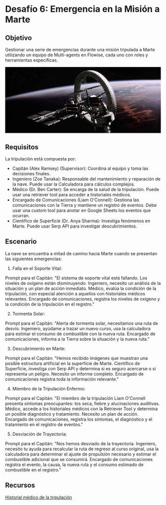 # Desafío 6: Emergencia en la Misión a Marte

## Objetivo

Gestionar una serie de emergencias durante una misión tripulada a Marte utilizando un equipo de Multi-agents en Flowise, cada uno con roles y herramientas específicas.

![Misión](../../../.gitbook/assets/partes/parte8/mision.jpg)

## Requisitos

La tripulación está compuesta por:


- Capitán (Alex Ramsey) (Supervisor): Coordina al equipo y toma las decisiones finales.
- Ingeniero (Zoe Tanaka): Responsable del mantenimiento y reparación de la nave. Puede usar la Calculadora para cálculos complejos.
- Médico (Dr. Ben Carter): Se encarga de la salud de la tripulación. Puede usar una retriever tool para acceder a historiales médicos.
- Encargado de Comunicaciones (Liam O'Connell): Gestiona las comunicaciones con la Tierra y mantiene un registro de eventos. Debe usar una custom tool para anotar en Google Sheets los eventos que ocurran.
- Científico de Superficie (Dr. Anya Sharma): Investiga fenómenos en Marte. Puede usar Serp API para investigar descubrimientos.

## Escenario

La nave se encuentra a mitad de camino hacia Marte cuando se presentan las siguientes emergencias:

1. Falla en el Soporte Vital:

Prompt para el Capitán: "El sistema de soporte vital está fallando. Los niveles de oxígeno están disminuyendo. Ingeniero, necesito un análisis de la situación y un plan de acción inmediato. Médico, evalúa la condición de la tripulación, con especial atención a aquellos con historiales médicos relevantes. Encargado de comunicaciones, registra los niveles de oxígeno y la condición de la tripulación en el registro."

2. Tormenta Solar:

Prompt para el Capitán: "Alerta de tormenta solar, necesitamos una ruta de desvío. Ingeniero, ayúdame a trazar un nuevo curso, usa la calculadora para estimar el consumo de combustible con la nueva ruta. Encargado de comunicaciones, informa a la Tierra sobre la situación y la nueva ruta."

3. Descubrimiento en Marte:

Prompt para el Capitán: "Hemos recibido imágenes que muestran una posible estructura artificial en la superficie de Marte. Científico de Superficie, investiga con Serp API y determina si es seguro acercarse o si representa un peligro. Necesito un informe completo. Encargado de comunicaciones registra toda la información relevante."

4. Miembro de la Tripulación Enfermo:

Prompt para el Capitán: "El miembro de la tripulación Liam O'Connell presenta síntomas preocupantes: tos seca, fiebre y alucinaciones auditivas. Médico, accede a los historiales médicos con la Retriever Tool y determina un posible diagnóstico y tratamiento. Necesito un plan de acción. Encargado de comunicaciones, registra los síntomas, el diagnóstico y el tratamiento en el registro de eventos."

5. Desviación de Trayectoria:

Prompt para el Capitán: "Nos hemos desviado de la trayectoria. Ingeniero, necesito tu ayuda para recalcular la ruta de regreso al curso original, usa la calculadora para determinar el ajuste de propulsión necesario y estimar el combustible adicional que se consumirá. Encargado de comunicaciones registra el evento, la causa, la nueva ruta y el consumo estimado de combustible en el registro."

## Recursos

[Historial médico de la tripulación](../../../pdf/historial.medico.pdf)